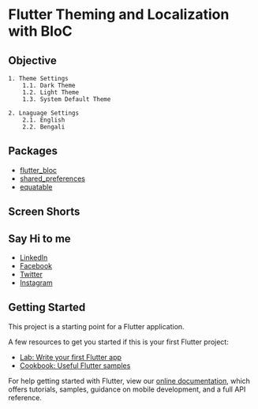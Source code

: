 # Flutter Theming and Localization with BloC

## Objective
    1. Theme Settings
        1.1. Dark Theme
        1.2. Light Theme
        1.3. System Default Theme
    
    2. Lnaguage Settings
        2.1. English 
        2.2. Bengali

## Packages
- [flutter_bloc](https://pub.dev/packages/flutter_bloc)
- [shared_preferences](https://pub.dev/packages/shared_preferences)
- [equatable](https://pub.dev/packages/equatable)

## Screen Shorts


## Say Hi to me
- [LinkedIn](https://www.linkedin.com/in/subrota-debnath/)
- [Facebook](https://www.facebook.com/Subrota.Debnath.Shuvro/)
- [Twitter](https://twitter.com/debnath_subrota)
- [Instagram](https://www.instagram.com/subrota_shuvro/)



## Getting Started

This project is a starting point for a Flutter application.

A few resources to get you started if this is your first Flutter project:

- [Lab: Write your first Flutter app](https://flutter.dev/docs/get-started/codelab)
- [Cookbook: Useful Flutter samples](https://flutter.dev/docs/cookbook)

For help getting started with Flutter, view our
[online documentation](https://flutter.dev/docs), which offers tutorials,
samples, guidance on mobile development, and a full API reference.

